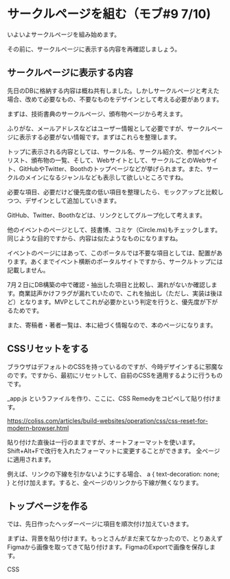 # サークルページを組む（モブ#9 7/10)
いよいよサークルページを組み始めます。

その前に、サークルページに表示する内容を再確認しましょう。

## サークルページに表示する内容
先日のDBに格納する内容は概ね共有しました。しかしサークルページと考えた場合、改めて必要なもの、不要なものをデザインとして考える必要があります。

まずは、技術書典のサークルページ、頒布物ページから考えます。

ふりがな、メールアドレスなどはユーザー情報として必要ですが、サークルページに表示する必要がない情報です。まずはこれらを整理します。

トップに表示される内容としては、サークル名、サークル紹介文、参加イベントリスト、頒布物の一覧、そして、Webサイトとして、サークルごとのWebサイト、GitHubやTwitter、Boothのトップページなどが挙げられます。また、サークルのメインになるジャンルなども表示して欲しいところですね。

必要な項目、必要だけど優先度の低い項目を整理したら、モックアップと比較しつつ、デザインとして追加していきます。

GitHub、Twitter、Boothなどは、リンクとしてグループ化して考えます。

他のイベントのページとして、技書博、コミケ（Circle.ms)もチェックします。同じような目的ですから、内容は似たようなものになりますね。

イベントのページにはあって、このポータルでは不要な項目としては、配置があります。あくまでイベント横断のポータルサイトですから、サークルトップには記載しません。

7月２日にDB構築の中で確認・抽出した項目と比較し、漏れがないか確認します。商業誌声かけフラグが漏れていたので、これを抽出し（ただし、実装は後ほど）となります。MVPとしてこれが必要かという判定を行うと、優先度が下がるためです。

また、寄稿者・著者一覧は、本に紐づく情報なので、本のページになります。

## CSSリセットをする

ブラウザはデフォルトのCSSを持っているのですが、今時デザインするに邪魔なのです。ですから、最初にリセットして、自前のCSSを適用するように行うものです。

_app.js というファイルを作り、ここに、CSS Remedyをコピペして貼り付けます。

https://coliss.com/articles/build-websites/operation/css/css-reset-for-modern-browser.html

貼り付けた直後は一行のままですが、オートフォーマットを使います。
Shift+Alt+Fで改行を入れたフォーマットに変更することができます。
全ページに適用されます。

例えば、リンクの下線を引かないようにする場合、
a {
    text-decoration: none;
}
と付け加えます。すると、全ページのリンクから下線が無くなります。

## トップページを作る

では、先日作ったヘッダーページに項目を順次付け加えていきます。

まずは、背景を貼り付けます。もっとさんがまだ来てなかったので、とりあえずFigmaから画像を取ってきて貼り付けます。FigmaのExportで画像を保存します。

CSS